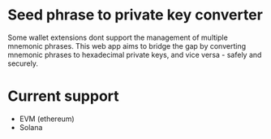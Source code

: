 # Seed phrase to private key converter

Some wallet extensions dont support the management of multiple mnemonic phrases. This web app aims to bridge the gap by converting mnemonic phrases to hexadecimal private keys, and vice versa - safely and securely.


# Current support
- EVM (ethereum)
- Solana


